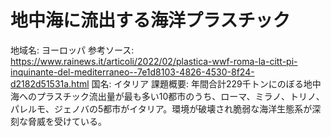 # 地中海に流出する海洋プラスチック

地域名: ヨーロッパ
参考ソース: https://www.rainews.it/articoli/2022/02/plastica-wwf-roma-la-citt-pi-inquinante-del-mediterraneo--7e1d8103-4826-4530-8f24-d2182d51531a.html
国名: イタリア
課題概要: 年間合計229千トンにのぼる地中海へのプラスチック流出量が最も多い10都市のうち、ローマ、ミラノ、トリノ、パレルモ、ジェノバの5都市がイタリア。環境が破壊され脆弱な海洋生態系が深刻な脅威を受けている。